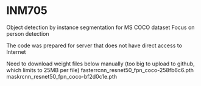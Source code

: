 # INM705
Object detection by instance segmentation for MS COCO dataset
Focus on person detection

The code was prepared for server that does not have direct access to Internet

Need to download weight files below manually (too big to upload to github, which limits to 25MB per file)
fasterrcnn_resnet50_fpn_coco-258fb6c6.pth
maskrcnn_resnet50_fpn_coco-bf2d0c1e.pth
